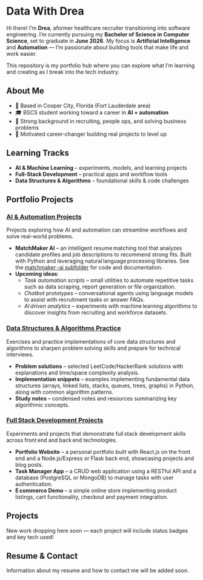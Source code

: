 # Data With Drea  

Hi there! I’m **Drea**, aformer healthcare recruiter transitioning into software engineering. I’m currently pursuing my **Bachelor of Science in Computer Science**, set to graduate in **June 2026**. My focus is **Artificial Intelligence** and **Automation** — I’m passionate about building tools that make life and work easier.  

This repository is my portfolio hub where you can explore what I’m learning and creating as I break into the tech industry.  

## About Me  
- 📍 Based in Cooper City, Florida (Fort Lauderdale area)  
- 🎓 BSCS student working toward a career in **AI + automation**  
- 💼 Strong background in recruiting, people ops, and solving business problems  
- 🚀 Motivated career‑changer building real projects to level up  

## Learning Tracks  
- **AI & Machine Learning** – experiments, models, and learning projects  
- **Full‑Stack Development** – practical apps and workflow tools  
- **Data Structures & Algorithms** – foundational skills & code challenges  
## Portfolio Projects

### [AI & Automation Projects](ai-automation/)
Projects exploring how AI and automation can streamline workflows and solve real-world problems.

- **MatchMaker AI** – an intelligent resume matching tool that analyzes candidate profiles and job descriptions to recommend strong fits. Built with Python and leveraging natural language processing libraries. See the [matchmaker -ai subfolder](ai-automation/matchmaker-ai/) for code and documentation.
- **Upcoming ideas**:
  - *Task automation scripts* – small utilities to automate repetitive tasks such as data scraping, report generation or file organization.
  - *Chatbot prototypes* – conversational agents using language models to assist with recruitment tasks or answer FAQs.
  - *AI driven analytics* – experiments with machine learning algorithms to discover insights from recruiting and workforce datasets.

### [Data Structures & Algorithms Practice](dsa-practice/)
Exercises and practice implementations of core data structures and algorithms to sharpen problem solving skills and prepare for technical interviews.

- **Problem solutions** – selected LeetCode/HackerRank solutions with explanations and time/space complexity analysis.
- **Implementation snippets** – examples implementing fundamental data structures (arrays, linked lists, stacks, queues, trees, graphs) in Python, along with common algorithm patterns.
- **Study notes** – condensed notes and resources summarizing key algorithmic concepts.

### [Full Stack Development Projects](full-stack/)
Experiments and projects that demonstrate full stack development skills across front end and back end technologies.

- **Portfolio Website** – a personal portfolio built with React.js on the front end and a Node.js/Express or Flask back end, showcasing projects and blog posts.
- **Task Manager App** – a CRUD web application using a RESTful API and a database (PostgreSQL or MongoDB) to manage tasks with user authentication.
- **E commerce Demo** – a simple online store implementing product listings, cart functionality, checkout and payment integration.

## Projects
New work dropping here soon — each project will include status badges and key tech used!

## Resume & Contact
Information about my resume and how to contact me will be added soon.
